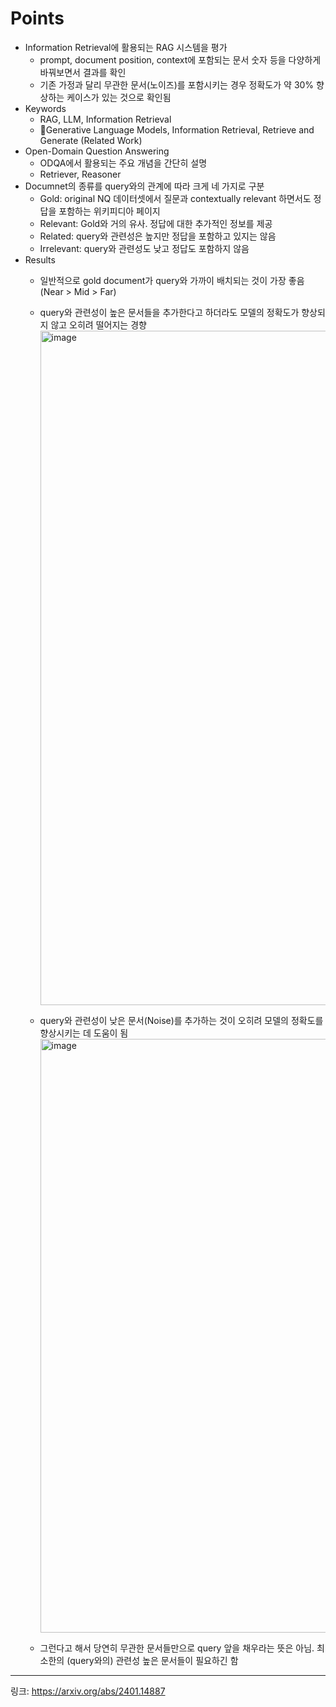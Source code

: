 # Points
- Information Retrieval에 활용되는 RAG 시스템을 평가
  - prompt, document position, context에 포함되는 문서 숫자 등을 다양하게 바꿔보면서 결과를 확인
  - 기존 가정과 달리 무관한 문서(노이즈)를 포함시키는 경우 정확도가 약 30% 향상하는 케이스가 있는 것으로 확인됨
- Keywords
  - RAG, LLM, Information Retrieval
  - Generative Language Models, Information Retrieval, Retrieve and Generate (Related Work)
- Open-Domain Question Answering
  - ODQA에서 활용되는 주요 개념을 간단히 설명
  - Retriever, Reasoner
- Documnet의 종류를 query와의 관계에 따라 크게 네 가지로 구분
  - Gold: original NQ 데이터셋에서 질문과 contextually relevant 하면서도 정답을 포함하는 위키피디아 페이지
  - Relevant: Gold와 거의 유사. 정답에 대한 추가적인 정보를 제공
  - Related: query와 관련성은 높지만 정답을 포함하고 있지는 않음
  - Irrelevant: query와 관련성도 낮고 정답도 포함하지 않음
- Results
  - 일반적으로 gold document가 query와 가까이 배치되는 것이 가장 좋음(Near > Mid > Far)
  - query와 관련성이 높은 문서들을 추가한다고 하더라도 모델의 정확도가 향상되지 않고 오히려 떨어지는 경향
    <img width="1079" alt="image" src="https://github.com/chanmuzi/Papers/assets/101971295/a2262ebb-4a6b-4336-8a4c-b787e104914d">
    
  - query와 관련성이 낮은 문서(Noise)를 추가하는 것이 오히려 모델의 정확도를 향상시키는 데 도움이 됨
    <img width="950" alt="image" src="https://github.com/chanmuzi/Papers/assets/101971295/d2df31e2-6dc6-414e-9adc-f560aa34c6a6">

  - 그런다고 해서 당연히 무관한 문서들만으로 query 앞을 채우라는 뜻은 아님. 최소한의 (query와의) 관련성 높은 문서들이 필요하긴 함

---
링크: https://arxiv.org/abs/2401.14887
